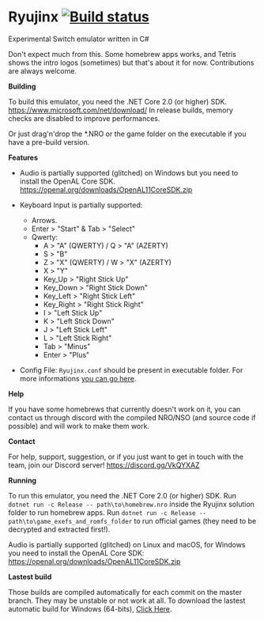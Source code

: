 # Ryujinx [![Build status](https://ci.appveyor.com/api/projects/status/ssg4jwu6ve3k594s?svg=true)](https://ci.appveyor.com/project/gdkchan/ryujinx)

Experimental Switch emulator written in C#

Don't expect much from this. Some homebrew apps works, and Tetris shows the intro logos (sometimes) but that's about it for now.
Contributions are always welcome.

**Building**

To build this emulator, you need the .NET Core 2.0 (or higher) SDK. https://www.microsoft.com/net/download/
In release builds, memory checks are disabled to improve performances.

Or just drag'n'drop the *.NRO or the game folder on  the executable if you have a pre-build version.

**Features**

 - Audio is partially supported (glitched) on Windows but you need to install the OpenAL Core SDK.
https://openal.org/downloads/OpenAL11CoreSDK.zip

 - Keyboard Input is partially supported:
   - Arrows.
   - Enter > "Start" & Tab > "Select"
   - Qwerty: 
     - A > "A" (QWERTY) / Q > "A" (AZERTY)
     - S > "B"
     - Z > "X" (QWERTY) / W > "X" (AZERTY)
     - X > "Y"
     - Key_Up > "Right Stick Up"
     - Key_Down > "Right Stick Down"
     - Key_Left > "Right Stick Left"
     - Key_Right > "Right Stick Right"
     - I > "Left Stick Up"
     - K > "Left Stick Down"
     - J > "Left Stick Left"
     - L > "Left Stick Right"
     - Tab > "Minus"
     - Enter > "Plus"

 - Config File: `Ryujinx.conf` should be present in executable folder.
   For more informations [you can go here](CONFIG.md).

**Help**

If you have some homebrews that currently doesn't work on it, you can contact us through discord with the compiled NRO/NSO (and source code if possible) and will work to make them work.

**Contact**

For help, support, suggestion, or if you just want to get in touch with the team, join our Discord server!
https://discord.gg/VkQYXAZ

**Running**

To run this emulator, you need the .NET Core 2.0 (or higher) SDK.
Run `dotnet run -c Release -- path\to\homebrew.nro` inside the Ryujinx solution folder to run homebrew apps.
Run `dotnet run -c Release -- path\to\game_exefs_and_romfs_folder` to run official games (they need to be decrypted and extracted first!).

Audio is partially supported (glitched) on Linux and macOS, for Windows you need to install the OpenAL Core SDK:
https://openal.org/downloads/OpenAL11CoreSDK.zip

**Lastest build**

Those builds are compiled automatically for each commit on the master branch. They may be unstable or not work at all.
To download the lastest automatic build for Windows (64-bits), [Click Here](https://ci.appveyor.com/api/projects/gdkchan/ryujinx/artifacts/ryujinx_lastest_unstable.zip).
